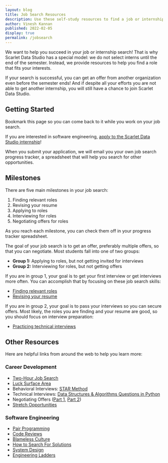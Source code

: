 ```yaml
---
layout: blog
title: Job Search Resources
description: Use these self-study resources to find a job or internship.
author: Vinesh Kannan
published: 2022-02-05
display: true
permalink: /jobsearch
---
```


We want to help you succeed in your job or internship search! That is why Scarlet Data Studio has a special model: we do not select interns until the end of the semester. Instead, we provide resources to help you find a role that fits your interests.

If your search is successful, you can get an offer from another organization even before the semester ends! And if despite all your efforts you are not able to get another internship, you will still have a chance to join Scarlet Data Studio.

## Getting Started

Bookmark this page so you can come back to it while you work on your job search.

If you are interested in software engineering, [apply to the Scarlet Data Studio internship](../apply)!

When you submit your application, we will email you your own job search progress tracker, a spreadsheet that will help you search for other opportunities.

## Milestones

There are five main milestones in your job search:

1. Finding relevant roles
2. Revising your resume
3. Applying to roles
4. Interviewing for roles
5. Negotiating offers for roles

As you reach each milestone, you can check them off in your progress tracker spreadsheet.

The goal of your job search is to get an offer, preferably multiple offers, so that you can negotiate. Most students fall into one of two groups:

- **Group 1:** Applying to roles, but not getting invited for interviews
- **Group 2:** Interviewing for roles, but not getting offers

If you are in group 1, your goal is to get your first interview or get interviews more often. You can accomplish that by focusing on these job search skills:

- [Finding relevant roles](../guide/finding-roles)
- [Revising your resume](../guide/revising-resume)

If you are in group 2, your goal is to pass your interviews so you can secure offers. Most likely, the roles you are finding and your resume are good, so you should focus on interview preparation:

- [Practicing technical interviews](../guide/practicing-technicals)

## Other Resources

Here are helpful links from around the web to help you learn more:

### Career Development

- [Two-Hour Job Search](https://www.slideshare.net/kocharsimardeep/the-2-hour-job-search-book-summary-63004716)
- [Luck Surface Area](https://www.codusoperandi.com/posts/increasing-your-luck-surface-area)
- Behavioral Interviews: [STAR Method](https://www.themuse.com/advice/star-interview-method)
- Technical Interviews: [Data Structures & Algorithms Questions in Python](https://github.com/donnemartin/interactive-coding-challenges)
- Negotiating Offers ([Part 1](https://haseebq.com/my-ten-rules-for-negotiating-a-job-offer/), [Part 2](https://haseebq.com/how-not-to-bomb-your-offer-negotiation/))
- [Stretch Opportunities](https://twitter.com/mekkaokereke/status/1218940982122577921)

### Software Engineering

- [Pair Programming](https://martinfowler.com/articles/on-pair-programming.html)
- [Code Reviews](https://google.github.io/eng-practices/review/developer/)
- [Blameless Culture](https://medium.com/zendesk-engineering/blameless-culture-21662ab9118c)
- [How to Search For Solutions](https://medium.com/@niamhpower/how-to-google-effectively-as-a-developer-4ebe363afe)
- [System Design](https://github.com/donnemartin/system-design-primer)
- [Engineering Ladders](http://www.engineeringladders.com/)
